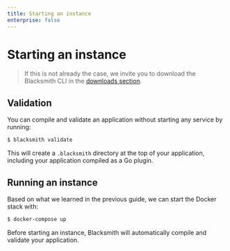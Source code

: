 ```yaml
---
title: Starting an instance
enterprise: false
---
```


# Starting an instance

> If this is not already the case, we invite you to download the Blacksmith CLI
  in the [downloads section](https://nunchi.studio/blacksmith/downloads).

## Validation

You can compile and validate an application without starting any service by running:
```bash
$ blacksmith validate
```

This will create a `.blacksmith` directory at the top of your application, including
your application compiled as a Go plugin.

## Running an instance

Based on what we learned in the previous guide, we can start the Docker stack with:
```bash
$ docker-compose up
```

Before starting an instance, Blacksmith will automatically compile and validate
your application.
